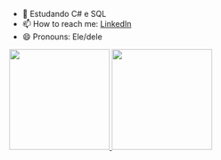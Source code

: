 - 🌱 Estudando C# e SQL
- 📫 How to reach me: <a href="https://www.linkedin.com/in/rodrigo-gabriel-de-melo-da-silva-990383139">LinkedIn</a>
- 😄 Pronouns: Ele/dele

<div>
	<a href="https://github.com/Ro0ds">
	<img height="180em" src="https://github-readme-stats.vercel.app/api?username=ro0ds&count_private=true&theme=dracula&show_icons=true"/>
	<img height="180em" src="https://github-readme-stats.vercel.app/api/top-langs/?username=ro0ds&layout=compact&langs_count=16&theme=dracula&layout=compact"/>
</div>
